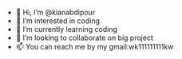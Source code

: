 - 👋 Hi, I’m @kianabdipour
- 👀 I’m interested in coding
- 🌱 I’m currently learning coding
- 💞️ I’m looking to collaborate on big project
- 📫 You can reach me by my gmail:wk111111111kw

<!---
kianabdipour/kianabdipour is a ✨ special ✨ repository because its `README.md` (this file) appears on your GitHub profile.
You can click the Preview link to take a look at your changes.
--->
